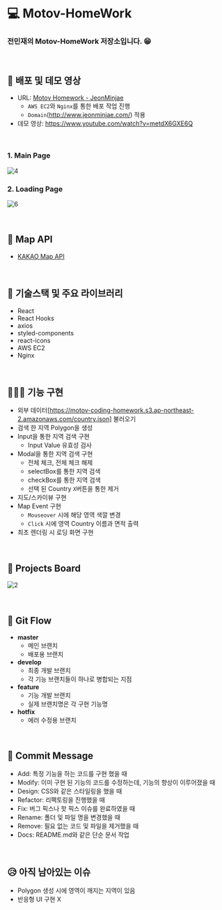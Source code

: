 # 💻 Motov-HomeWork

### 전민재의 Motov-HomeWork 저장소입니다. 😁

<br />

## 🎥 배포 및 데모 영상

- URL: [Motov Homework - JeonMinjae](http://www.jeonminjae.com/)
  - `AWS EC2`와 `Nginx`를 통한 배포 작업 진행
  - `Domain`(http://www.jeonminjae.com/) 적용
- 데모 영상: https://www.youtube.com/watch?v=metdX6GXE6Q

<br />

### 1. Main Page

![4](https://user-images.githubusercontent.com/64779472/123552226-3185cb80-d7b0-11eb-8aa9-92c4b3cfedba.png)

### 2. Loading Page

![6](https://user-images.githubusercontent.com/64779472/123552269-5e39e300-d7b0-11eb-9fe0-35d3b915196f.png)

<br />

## 📁 Map API

- [KAKAO Map API](https://apis.map.kakao.com/)

<br>

## 🔖 기술스택 및 주요 라이브러리

- React
- React Hooks
- axios
- styled-components
- react-icons
- AWS EC2
- Nginx

<br />

## 👨🏻‍💻 기능 구현

- 외부 데이터[https://motov-coding-homework.s3.ap-northeast-2.amazonaws.com/country.json] 불러오기
- 검색 한 지역 Polygon을 생성
- Input을 통한 지역 검색 구현
  - Input Value 유효성 검사
- Modal을 통한 지역 검색 구현
  - 전체 체크, 전체 체크 해제
  - selectBox를 통한 지역 검색
  - checkBox를 통한 지역 검색
  - 선택 된 Country `X`버튼을 통한 제거
- 지도/스카이뷰 구현
- Map Event 구현
  - `Mouseover` 시에 해당 영역 색깔 변경
  - `Click` 시에 영역 Country 이름과 면적 출력
- 최초 렌더링 시 로딩 화면 구현

<br />

## 📝 Projects Board

![2](https://user-images.githubusercontent.com/64779472/123551453-cdadd380-d7ac-11eb-9280-c1aa0c23eb09.png)

<br />

## 📝 Git Flow

- **master**
  - 메인 브랜치
  - 배포용 브랜치
- **develop**
  - 최종 개발 브랜치
  - 각 기능 브랜치들이 하나로 병합되는 지점
- **feature**
  - 기능 개발 브랜치
  - 실제 브랜치명은 각 구현 기능명
- **hotfix**
  - 에러 수정용 브랜치

<br />

## 📝 Commit Message

- Add: 특정 기능을 하는 코드를 구현 했을 때
- Modify: 이미 구현 된 기능의 코드를 수정하는데, 기능의 향상이 이루어졌을 때
- Design: CSS와 같은 스타일링을 했을 때
- Refactor: 리팩토링을 진행했을 때
- Fix: 버그 픽스나 핫 픽스 이슈를 완료하였을 때
- Rename: 폴더 및 파일 명을 변경했을 때
- Remove: 필요 없는 코드 및 파일을 제거했을 때
- Docs: README.md와 같은 단순 문서 작업

<br />

## 😥 아직 남아있는 이슈

- Polygon 생성 시에 영역이 깨지는 지역이 있음
- 반응형 UI 구현 X

<br />
